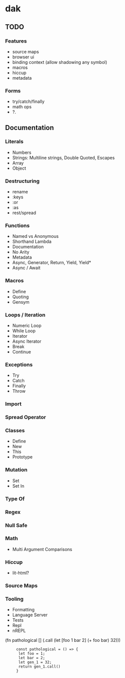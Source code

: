 # dak

## TODO

### Features

- source maps
- browser ui
- binding context (allow shadowing any symbol)
- macros
- hiccup
- metadata

### Forms

- try/catch/finally
- math ops
- ?.

## Documentation

### Literals

- Numbers
- Strings: Multiline strings, Double Quoted, Escapes
- Array
- Object

### Destructuring

- rename
- :keys
- :or
- :as
- rest/spread

### Functions

- Named vs Anonymous
- Shorthand Lambda
- Documentation
- No Arity
- Metadata
- Async, Generator, Return, Yield, Yield\*
- Async / Await

### Macros

- Define
- Quoting
- Gensym

### Loops / Iteration

- Numeric Loop
- While Loop
- Iterator
- Async Iterator
- Break
- Continue

### Exceptions

- Try
- Catch
- Finally
- Throw

### Import

### Spread Operator

### Classes

- Define
- New
- This
- Prototype

### Mutation

- Set
- Set In

### Type Of

### Regex

### Null Safe

### Math

- Multi Argument Comparisons

### Hiccup

- lit-html?

### Source Maps

### Tooling

- Formatting
- Language Server
- Tests
- Repl
- nREPL

(fn pathological []
(.call (let [foo 1
bar 2]
(+ foo bar)
32)))

         const pathological = () => {
          let foo = 1;
          let bar = 2;
          let gen_1 = 32;
          return gen_1.call()
         }
